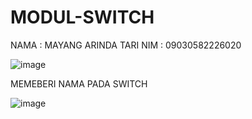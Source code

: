 # MODUL-SWITCH
NAMA : MAYANG ARINDA TARI 
NIM : 09030582226020 





![image](https://github.com/MayangArinda17/MODUL-JARKOM/assets/150981696/3f2aafe4-9d27-4aec-ae47-edf44d94c81c)





MEMEBERI NAMA PADA SWITCH





![image](https://github.com/MayangArinda17/MODUL-JARKOM/assets/150981696/a7402ca4-75c7-4aac-82ff-0975daf3ad0a)







